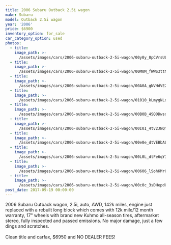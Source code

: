 ```yaml
---
title: 2006 Subaru Outback 2.5i wagon
make: Subaru
model: Outback 2.5i wagon
year: '2006'
price: $6900
inventory_option: for_sale
car_category_option: used
photos:
  - title:
    image_path: >-
      /assets/images/cars/2006-subaru-outback-2-5i-wagon/00y0y_8pCVrsULfZ6_1200x900.jpg
  - title:
    image_path: >-
      /assets/images/cars/2006-subaru-outback-2-5i-wagon/00M0M_fWWS3ttNkGY_1200x900.jpg
  - title:
    image_path: >-
      /assets/images/cars/2006-subaru-outback-2-5i-wagon/00A0A_gNVHdVE2T5a_1200x900.jpg
  - title:
    image_path: >-
      /assets/images/cars/2006-subaru-outback-2-5i-wagon/01010_kLmygNLqB6r_1200x900.jpg
  - title:
    image_path: >-
      /assets/images/cars/2006-subaru-outback-2-5i-wagon/00B0B_4SQODwsqwMS_1200x900.jpg
  - title:
    image_path: >-
      /assets/images/cars/2006-subaru-outback-2-5i-wagon/00I0I_4tv2JNQfjpH_1200x900.jpg
  - title:
    image_path: >-
      /assets/images/cars/2006-subaru-outback-2-5i-wagon/00e0e_dtVEBbALa85_1200x900.jpg
  - title:
    image_path: >-
      /assets/images/cars/2006-subaru-outback-2-5i-wagon/00L0L_dtFe6qYIOuZ_1200x900.jpg
  - title:
    image_path: >-
      /assets/images/cars/2006-subaru-outback-2-5i-wagon/00606_lSohKMr0tVT_1200x900.jpg
  - title:
    image_path: >-
      /assets/images/cars/2006-subaru-outback-2-5i-wagon/00c0c_3sDHepdGx51_1200x900.jpg
post_date: 2017-09-19 00:00:00
---
```



2006 Subaru Outback wagon, 2.5i, auto, AWD, 142k miles, engine just replaced with a rebuilt long block which comes with 12k mile/12 month warranty, 17" wheels with brand new Kuhmo all-season tires, aftermarket stereo, fully inspected and passed emissions. No major damage, just a few dings and scratches.<br><br>Clean title and carfax, $6950 and NO DEALER FEES!